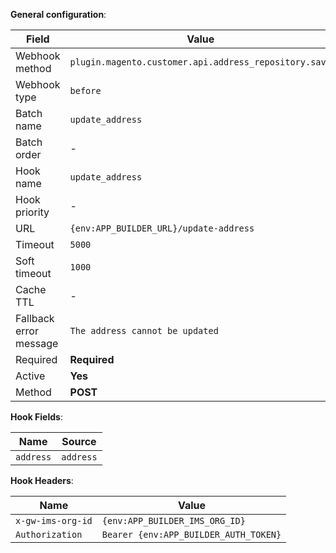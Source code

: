 **General configuration**:

Field | Value
--- | ---
Webhook method | `plugin.magento.customer.api.address_repository.save`
Webhook type | `before`
Batch name | `update_address`
Batch order | -
Hook name | `update_address`
Hook priority | -
URL | `{env:APP_BUILDER_URL}/update-address`
Timeout | `5000`
Soft timeout | `1000`
Cache TTL | -
Fallback error message | `The address cannot be updated`
Required | **Required**
Active | **Yes**
Method | **POST**

**Hook Fields**:

Name | Source
--- | ---
`address` | `address`

**Hook Headers**:

Name | Value
--- | ---
`x-gw-ims-org-id` | `{env:APP_BUILDER_IMS_ORG_ID}`
`Authorization` | `Bearer {env:APP_BUILDER_AUTH_TOKEN}`
